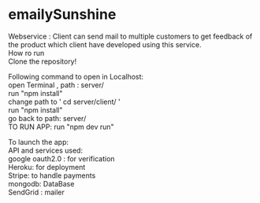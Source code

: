 # emailySunshine
Webservice : Client can send mail to multiple customers to get feedback of the product which client have developed using this service.\
How ro run \
Clone the repository! <br/>

Following command to open in Localhost: <br/>
open Terminal , path : server/ <br/>
run "npm install" <br/>
change path to ' cd server/client/ '  <br/>
run "npm install"   <br/>
go back to path: server/   <br/>
TO RUN APP: run "npm dev run"   <br/>

To launch the app:  <br/>
API and services used:   <br/>
google oauth2.0 : for verification  <br/>
Heroku: for deployment   <br/>
Stripe: to handle payments   <br/>
mongodb: DataBase   <br/>
SendGrid : mailer  <br/>

